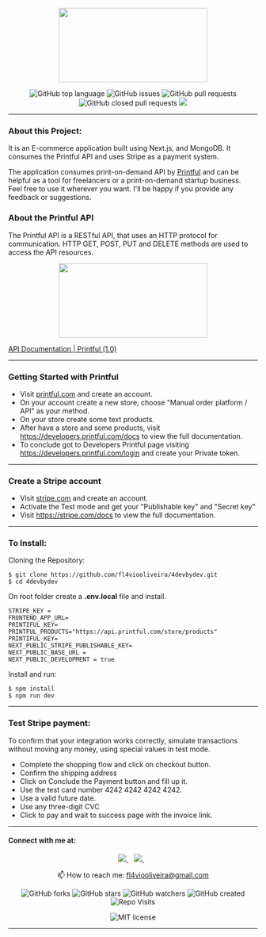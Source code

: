 <p align="center">
<img  width="300" height="150" src="https://4devbydev.com/logo.svg" src="https://4devbydev.com"/>
</p>

<p align='center'>
<img alt="GitHub top language" src="https://img.shields.io/github/languages/top/fl4viooliveira/4devbydev?style=social">
<img alt="GitHub issues" src="https://img.shields.io/github/issues-raw/fl4viooliveira/4devbydev?style=social">
<img alt="GitHub pull requests" src="https://img.shields.io/github/issues-pr-raw/fl4viooliveira/4devbydev?style=social">
<img alt="GitHub closed pull requests" src="https://img.shields.io/github/issues-pr-closed-raw/fl4viooliveira/4devbydev?style=social">
<img src="https://img.shields.io/github/languages/code-size/fl4viooliveira/4devbydev" />
</p>

<hr class="dotted">

### About this Project:

It is an E-commerce application built using Next.js, and MongoDB. It consumes the Printful API and uses Stripe as a payment system.

The application consumes print-on-demand API by <a href='https://www.printful.com/'>Printful</a> and can be helpful as a tool for freelancers or a print-on-demand startup business.  
Feel free to use it wherever you want. I'll be happy if you provide any feedback or suggestions.

### About the Printful API

The Printful API is a RESTful API, that uses an HTTP protocol for communication. HTTP GET, POST, PUT and DELETE methods are used to access the API resources.

<p align="center">
<img  width="300" height="150" src="https://static.cdn.printful.com/dist-pf/image-assets/off-center-full-color-black.1de1e822b15b8e74075c8d1fa631d4e3.svg" src="https://developers.printful.com/docs/"/>
</p>

<a href='https://developers.printful.com/docs/'>API Documentation | Printful (1.0)</a>

<hr class="dotted">

### Getting Started with Printful

- Visit <a href='https://www.printful.com/'>printful.com</a> and create an account.
- On your account create a new store, choose "Manual order platform / API" as your method.
- On your store create some text products.
- After have a store and some products, visit <a href='https://developers.printful.com/docs/'>https://developers.printful.com/docs</a> to view the full documentation.
- To conclude got to Developers Printful page visiting <a href='https://developers.printful.com/login/'>https://developers.printful.com/login</a> and create your Private token.

<hr class="dotted">

### Create a Stripe account

- Visit <a href='https://www.stripe.com/'>stripe.com</a> and create an account.
- Activate the Test mode and get your "Publishable key" and "Secret key"
- Visit <a href='https://stripe.com/docs'>https://stripe.com/docs</a> to view the full documentation.

<hr class="dotted">

### To Install:

Cloning the Repository:

```
$ git clone https://github.com/fl4viooliveira/4devbydev.git
$ cd 4devbydev
```

On root folder create a <b>.env.local</b> file and install.

```
STRIPE_KEY =
FRONTEND_APP_URL=
PRINTIFUL_KEY=
PRINTFUL_PRODUCTS="https://api.printful.com/store/products"
PRINTIFUL_KEY=
NEXT_PUBLIC_STRIPE_PUBLISHABLE_KEY=
NEXT_PUBLIC_BASE_URL =
NEXT_PUBLIC_DEVELOPMENT = true
```

Install and run:

```
$ npm install
$ npm run dev
```

<hr class="dotted">

### Test Stripe payment:

To confirm that your integration works correctly, simulate transactions without moving any money, using special values in test mode.

- Complete the shopping flow and click on checkout button.
- Confirm the shipping address
- Click on Conclude the Payment button and fill up it.
- Use the test card number 4242 4242 4242 4242.
- Use a valid future date.
- Use any three-digit CVC
- Click to pay and wait to success page with the invoice link.

<hr class="dotted">

#### Connect with me at:

<p align='center'>
    
  <a href="https://www.linkedin.com/in/fl4viooliveira/">
    <img src="https://img.shields.io/badge/linkedin-%230077B5.svg?&style=for-the-badge&logo=linkedin&logoColor=white" />
  </a>&nbsp;&nbsp;
  <a href="https://stackoverflow.com/users/13045151/">
    <img src="https://img.shields.io/badge/stackoverflow-%23E4405F.svg?&style=for-the-badge&logo=stackoverflow&logoColor=white" />        
  </a>&nbsp;&nbsp;
  
</p>

<p align='center'>
  📫 How to reach me: <a href='mailto:fl4viooliveira@gmail.com'>fl4viooliveira@gmail.com</a>
</p>
<p align='center'>
  <img alt="GitHub forks" src="https://img.shields.io/github/forks/fl4viooliveira/4devbydev?style=social">
  <img alt="GitHub stars" src="https://img.shields.io/github/stars/fl4viooliveira/4devbydev?style=social">
  <img alt="GitHub watchers" src="https://img.shields.io/github/watchers/fl4viooliveira/4devbydev?style=social">
  <img alt="GitHub created" src="https://badges.pufler.dev/created/fl4viooliveira/4devbydev">
  <img alt="Repo Visits" src="https://badges.pufler.dev/visits/fl4viooliveira/4devbydev"> 
</p>

<p align='center'>
<img alt="MIT license" src="https://img.shields.io/github/license/fl4viooliveira/4devbydev?style=for-the-badge">
</p>

<hr class="dotted">
